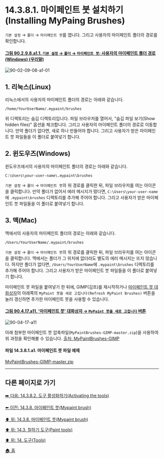 # 14.3.8.1. 마이페인트 붓 설치하기(Installing MyPaing Brushes)

`기본 설정` → `폴더` → `마이페인트 붓`를 엽니다. 그리고 사용자의 마이페인트 폴더의 경로를 확인합니다.

<a id="90-02-09-08-a1-01"></a>

#### [그림 90.2.9.8.a1.1. `기본 설정` → `폴더` → `마이페인트 붓`: 사용자의 마이페인트 폴더 경로 (Windows) (우리말)](./90-02-09-08-mypaint_brushes.md#90-02-09-08-a1-01)
![90-02-09-08-a1-01](https://github.com/wonder13662/gimp/assets/15767104/7ed3dde1-d713-4797-904b-99e7c734b47f)

## 1. 리눅스(Linux)
리눅스에서의 사용자의 마이페인트 폴더의 경로는 아래와 같습니다.
```
/home/YourUserName/.mypaint/brushes
```

위 디렉토리는 숨김 디렉토리입니다. 파일 브라우저를 열어서, "숨김 파일 보기(Show hidden files)" 옵션을 체크합니다. 그리고 사용자의 마이페인트 폴더의 경로로 이동합니다. 만약 폴더가 없다면, 새로 하나 만들어야 합니다. 그리고 사용자가 받은 마이페인트 붓 파일들을 이 폴더로 붙여넣기 합니다.

## 2. 윈도우즈(Windows)
윈도우즈에서의 사용자의 마이페인트 폴더의 경로는 아래와 같습니다.
```
C:\Users\your-user-name\.mypaint\brushes
```

`기본 설정` → `폴더` → `마이페인트 붓`의 위 경로를 클릭한 뒤, 파일 브라우저를 여는 아이콘을 클릭합니다. 만약 폴더가 없어서 에러 메시지가 떴다면, `C:\Users\your-user-name`에 `.mypaint\brushes` 디렉토리를 추가해 주어야 합니다. 그리고 사용자가 받은 마이페인트 붓 파일들을 이 폴더로 붙여넣기 합니다.

## 3. 맥(Mac)
맥에서의 사용자의 마이페인트 폴더의 경로는 아래와 같습니다.
```
/Users/YourUserName/.mypaint/brushes
```

`기본 설정` → `폴더` → `마이페인트 붓`의 위 경로를 클릭한 뒤, 파일 브라우저를 여는 아이콘을 클릭합니다. 맥에서는 폴더가 그 위치에 없더라도 별도의 에러 메시지는 뜨지 않습니다. 하지만 폴더가 없다면, `/Users/YourUserName`에 `.mypaint\brushes` 디렉토리를 추가해 주어야 합니다. 그리고 사용자가 받은 마이페인트 붓 파일들을 이 폴더로 붙여넣기 합니다.

마이페인트 붓 파일을 붙여넣기 한 뒤에, GIMP(김프)를 재시작하거나 [마이페인트 붓 대화상자](./15-03-03-00-mypaint-brushes-dialog.md)의 아래쪽의 `MyPaint 붓을 새로 고칩니다(Refresh MyPaint Brushes)` 버튼을 눌러 갱신하면 추가한 마이페인트 붓을 사용할 수 있습니다.

<a id="90-04-17-a11"></a>

#### [그림 90.4.17.a11. '마이페인트 붓' 대화상자 → `MyPaint 붓을 새로 고칩니다` 버튼](./90-04-0017-mypaint_brushes.md#90-04-17-a11)
![90-04-17-a11](https://github.com/wonder13662/gimp/assets/15767104/085bb6ac-105b-4491-9d34-e287deb9db27)

아래 첨부한 마이페인트 붓 압축파일(`MyPaintBrushes-GIMP-master.zip`)을 사용하여 위 과정을 확인해볼 수 있습니다. [출처: MyPaintBrushes-GIMP](https://github.com/SenlinOS/MyPaintBrushes-GIMP)

#### 파일 14.3.8.1.a1. 마이페인트 붓 파일 예제
[MyPaintBrushes-GIMP-master.zip](https://github.com/wonder13662/gimp/files/15365319/MyPaintBrushes-GIMP-master.zip)

***

## 다른 페이지로 가기

[➡️ 다음: 14.3.8.2. 도구 활성화하기(Activating the tools)](./14-03-08-02-activating_the_tool.md)

[⬅️ 이전: 14.3.8. 마이페인트 붓(Mypaint brush)](./14-03-08-00-mypaint-brush.md)

[⬆️ 위: 14.3.8. 마이페인트 붓(Mypaint brush)](./14-03-08-00-mypaint-brush.md)

[⬆️ 위: 14.3. 칠하기 도구(Paint tools)](./14-03-00-paint_tools.md)

[⬆️ 위: 14. 도구(Tools)](./14-00-tools.md)

[🏠 홈](./00-home.md)
